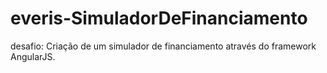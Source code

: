# everis-SimuladorDeFinanciamento
desafio: Criação de um simulador de financiamento através do framework AngularJS.
